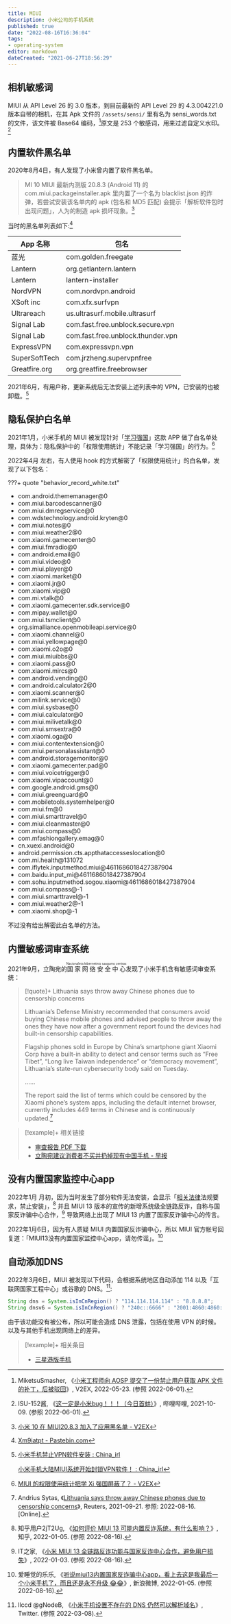 ```yaml
---
title: MIUI
description: 小米公司的手机系统
published: true
date: "2022-08-16T16:36:04"
tags:
- operating-system
editor: markdown
dateCreated: "2021-06-27T18:56:29"
---
```


## 相机敏感词

MIUI 从 API Level 26 的 3.0 版本，到目前最新的 API Level 29 的 4.3.004221.0 版本自带的相机，在其 Apk 文件的 `/assets/sensi/` 里有名为 sensi_words.txt 的文件，该文件被 Base64 编码，[^854685]原文是 253 个敏感词，用来过滤自定义水印。[^PMTUe]

[^PMTUe]: ISU-152酱, 《[这一定是小米bug！！！（今日首蚌）](https://archive.ph/PMTUe "https://www.bilibili.com/video/BV1dR4y1n7EM/")》, 哔哩哔哩, 2021-10-09. (参照 2022-06-01).

[^854685]: MiketsuSmasher, 《[小米工程师向 AOSP 提交了一份禁止用户获取 APK 文件的补丁，后被驳回](https://web.archive.org/web/20220530053613/https://www.v2ex.com/t/854685)》, V2EX, 2022-05-23. (参照 2022-06-01).

## 内置软件黑名单

2020年8月4日，有人发现了小米曾内置了软件黑名单。

> MI 10 MIUI 最新内测版 20.8.3 (Android 11) 的 com.miui.packageinstaller.apk 里内置了一个名为 blacklist.json 的炸弹，若尝试安装该名单内的 apk (包名和 MD5 匹配) 会提示「解析软件包时出现问题」，人为的制造 apk 损坏现象。[^apkbl]

[^apkbl]: [小米 10 在 MIUI20.8.3 加入了应用黑名单 - V2EX](https://web.archive.org/web/20210627105718/https://www.v2ex.com/t/695575)

当时的黑名单列表如下:[^bllt]

[^bllt]: [Xm9iatpt - Pastebin.com](https://web.archive.org/web/20210627105639/https://pastebin.com/Xm9iatpt)

| App 名称      | 包名                              |
| ------------- | --------------------------------- |
| 蓝光          | com.golden.freegate               |
| Lantern       | org.getlantern.lantern            |
| Lantern       | lantern-installer                 |
| NordVPN       | com.nordvpn.android               |
| XSoft inc     | com.xfx.surfvpn                   |
| Ultrareach    | us.ultrasurf.mobile.ultrasurf     |
| Signal Lab    | com.fast.free.unblock.secure.vpn  |
| Signal Lab    | com.fast.free.unblock.thunder.vpn |
| ExpressVPN    | com.expressvpn.vpn                |
| SuperSoftTech | com.jrzheng.supervpnfree          |
| Greatfire.org | org.greatfire.freebrowser         |

2021年6月，有用户称，更新系统后无法安装上述列表中的 VPN，已安装的也被卸载。[^blttt]

[^blttt]: [小米手机禁止VPN软件安装 : China_irl](https://web.archive.org/web/20210614080104/https://old.reddit.com/r/China_irl/comments/nytj0k/小米手机禁止vpn软件安装/)

    [小米手机大陆MIUI系统开始封锁VPN软件！ : China_irl](https://web.archive.org/web/20210616124155/https://old.reddit.com/r/China_irl/comments/nyrwf5/小米手机大陆miui系统开始封锁vpn软件/)

## 隐私保护白名单

2021年1月，小米手机的 MIUI 被发现针对「[学习强国](/software/Xuexi_Qiangguo.md)」这款 APP 做了白名单处理，具体为：隐私保护中的「权限使用统计」不能记录「学习强国」的行为。[^748635]

[^748635]: [MIUI 的权限使用统计把学 Xi 强国屏蔽了？ - V2EX](https://web.archive.org/web/20210326235940/https://v2ex.com/t/748635)

2022年4月 左右，有人使用 hook 的方式解密了「权限使用统计」的白名单，发现了以下包名：

???+ quote "behavior_record_white.txt"

+   com.android.thememanager@0
+   com.miui.barcodescanner@0
+   com.miui.dmregservice@0
+   com.wdstechnology.android.kryten@0
+   com.miui.notes@0
+   com.miui.weather2@0
+   com.xiaomi.gamecenter@0
+   com.miui.fmradio@0
+   com.android.email@0
+   com.miui.video@0
+   com.miui.player@0
+   com.xiaomi.market@0
+   com.xiaomi.jr@0
+   com.xiaomi.vip@0
+   com.mi.vtalk@0
+   com.xiaomi.gamecenter.sdk.service@0
+   com.mipay.wallet@0
+   com.miui.tsmclient@0
+   org.simalliance.openmobileapi.service@0
+   com.xiaomi.channel@0
+   com.miui.yellowpage@0
+   com.xiaomi.o2o@0
+   com.miui.miuibbs@0
+   com.xiaomi.pass@0
+   com.xiaomi.mircs@0
+   com.android.vending@0
+   com.android.calculator2@0
+   com.xiaomi.scanner@0
+   com.milink.service@0
+   com.miui.sysbase@0
+   com.miui.calculator@0
+   com.miui.milivetalk@0
+   com.miui.smsextra@0
+   com.xiaomi.oga@0
+   com.miui.contentextension@0
+   com.miui.personalassistant@0
+   com.android.storagemonitor@0
+   com.xiaomi.gamecenter.pad@0
+   com.miui.voicetrigger@0
+   com.xiaomi.vipaccount@0
+   com.google.android.gms@0
+   com.miui.greenguard@0
+   com.mobiletools.systemhelper@0
+   com.miui.fm@0
+   com.miui.smarttravel@0
+   com.miui.cleanmaster@0
+   com.miui.compass@0
+   com.mfashiongallery.emag@0
+   cn.xuexi.android@0
+   android.permission.cts.appthataccesseslocation@0
+   com.mi.health@131072
+   com.iflytek.inputmethod.miui@4611686018427387904
+   com.baidu.input_mi@4611686018427387904
+   com.sohu.inputmethod.sogou.xiaomi@4611686018427387904
+   com.miui.compass@-1
+   com.miui.smarttravel@-1
+   com.miui.weather2@-1
+   com.xiaomi.shop@-1

不过没有给出解密此白名单的方法。

## 内置敏感词审查系统

2021年9月，立陶宛的<ruby>国家网络安全中心<rp>(</rp><rt>Nacionalinis kibernetinio saugumo centras</rt><rp>)</rp></ruby>发现了小米手机含有敏感词审查系统：

> [!quote]+ Lithuania says throw away Chinese phones due to censorship concerns
>
> Lithuania’s Defense Ministry recommended that consumers avoid buying Chinese mobile phones and advised people to throw away the ones they have now after a government report found the devices had built-in censorship capabilities.
>
> Flagship phones sold in Europe by China’s smartphone giant Xiaomi Corp have a built-in ability to detect and censor terms such as “Free Tibet”, “Long live Taiwan independence” or “democracy movement”, Lithuania’s state-run cybersecurity body said on Tuesday.
>
> ......
>
> The report said the list of terms which could be censored by the Xiaomi phone’s system apps, including the default internet browser, currently includes 449 terms in Chinese and is continuously updated.[^52439]

[^52439]: Andrius Sytas, 《[Lithuania says throw away Chinese phones due to censorship concerns](https://web.archive.org/web/20210922052439/https://www.reuters.com/article/lithuania-china-xiaomi/lithuania-says-throw-away-chinese-phones-due-to-censorship-concerns-idUSL8N2QN50T)》, Reuters, 2021-09-21. 参照: 2022-08-16. [Online].

> [!example]+ 相关链接
>
> +   [审查报告 PDF 下载](https://web.archive.org/web/20210922130630/https://www.nksc.lt/doc/en/analysis/2021-08-23_5G-CN-analysis_env3.pdf)
> +   [立陶宛建议消费者不买并扔掉现有中国手机 - 早报](https://web.archive.org/web/20210922051039/https://www.zaobao.com.sg/realtime/china/story20210922-1196099)

## 没有内置国家监控中心app

2022年1月 月初，因为当时发生了部分软件无法安装，会显示「[相关法律](/censorship/相关法律.md)法规要求，禁止安装」，[^2298720242] 并且 MIUI 13 版本的宣传的新增系统级全链路反诈，自称与国家反诈骗中心合作，[^114760] 导致网络上出现了 MIUI 13 内置了国家反诈骗中心的传言。

[^2298720242]: 知乎用户2jT2Ug, 《[如何评价 MIUI 13 可能内置反诈系统，有什么影响？](https://web.archive.org/web/20220816085614/https://www.zhihu.com/question/509458835/answer/2298720242)》, 知乎, 2022-01-05. (参照 2022-08-16).

[^114760]: IT之家, 《[小米 MIUI 13 全链路反诈功能与国家反诈中心合作，避免用户损失](https://web.archive.org/web/20220816085636/https://www.sohu.com/a/514045049_114760)》, 2022-01-03. (参照 2022-08-16).

2022年1月6日，因为有人质疑 MIUI 内置国家反诈骗中心，所以 MIUI 官方帐号回复道：「MIUI13没有内置国家监控中心app，请勿传谣」。[^6lKCJ]

[^6lKCJ]: 爱睡觉的乐乐, 《[听说miui13内置国家反诈骗中心app，看上去这是我最后一个小米手机了，而且还是永不升级 😂😂](https://archive.ph/6lKCJ "https://weibo.com/1229559082/L9vKRt6No")》, 新浪微博, 2022-01-05. (参照 2022-08-16).

## 自动添加DNS

2022年3月6日，MIUI 被发现以下代码，会根据系统地区自动添加 114 以及「互联网国家工程中心」或谷歌的 DNS。[^0166]:

[^0166]: llccd @gNodeB, 《[小米手机设置不存在的 DNS 仍然可以解析域名](https://twitter.com/gNodeB/status/1500500166549327877)》, Twitter. (参照 2022-03-08).

```java
String dns = System.isInCnRegion() ? "114.114.114.114" : "8.8.8.8";
String dnsv6 = System.isInCnRegion() ? "240c::6666" : "2001:4860:4860::8888";
```

由于该功能没有被公布，所以可能会造成 DNS 泄露，包括在使用 VPN 的时候。以及与其他手机出现网络上的差异。

> [!example]+ 相关条目
>
> +   [三星港版手机](/company/Samsung/HK_Phone.md)
